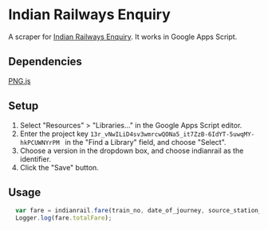 Indian Railways Enquiry
=======================

A scraper for [Indian Railways Enquiry](http://www.indianrail.gov.in). It works in Google Apps Script.

Dependencies
------------

[PNG.js](https://github.com/hinimub/pngjs)

Setup
-----

1. Select "Resources" > "Libraries..." in the Google Apps Script
editor.
2. Enter the project key `13r_vNwILiD4sv3wmrcwQONa5_it7ZzB-6IdYT-5uwqMY-hkPCUWNYrPM ` in the "Find a Library" field, and choose "Select". 
3. Choose a version in the dropdown box, and choose indianrail as the
identifier. 
4. Click the "Save" button.

Usage
-----

```js
  var fare = indianrail.fare(train_no, date_of_journey, source_station_code, dest_station_code, class, quota);
  Logger.log(fare.totalFare);

```
